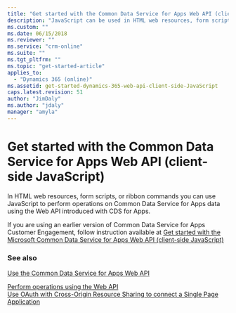```yaml
---
title: "Get started with the Common Data Service for Apps Web API (client-side JavaScript) | MicrosoftDocs"
description: "JavaScript can be used in HTML web resources, form scripts or ribbon commands to perform operations on Common Data Service for Appsdata using Web API"
ms.custom: ""
ms.date: 06/15/2018
ms.reviewer: ""
ms.service: "crm-online"
ms.suite: ""
ms.tgt_pltfrm: ""
ms.topic: "get-started-article"
applies_to: 
  - "Dynamics 365 (online)"
ms.assetid: get-started-dynamics-365-web-api-client-side-JavaScript
caps.latest.revision: 51
author: "JimDaly"
ms.author: "jdaly"
manager: "amyla"
---
```

# Get started with the Common Data Service for Apps Web API (client-side JavaScript)

<!-- TODO: 
> [!NOTE]
> ![This page is under construction. Check back soon!](../../media/under_construction.png "Coming soon") [!INCLUDE[cc-under-construction](../../includes/cc-under-construction.md)] -->

In HTML web resources, form scripts, or ribbon commands you can use JavaScript to perform operations on Common Data Service for Apps data using the Web API introduced with CDS for Apps.

<!-- TODO:
If you are using the [!INCLUDE[pn_crm_9_0_0_online](../../includes/pn-crm-9-0-0-online.md)], use the new [Xrm.WebApi](../clientapi/reference/xrm-webapi.md) client API methods to use Web API with JavaScript and web resources.  -->

If you are using an earlier version of Common Data Service for Apps Customer Engagement, follow instruction available at [Get started with the Microsoft Common Data Service for Apps Web API (client-side JavaScript)](https://msdn.microsoft.com/library/gg334279.aspx)  
  
<!--

The Web API is especially easy to use with JavaScript and web resources because the JSON data that is sent and received with it is easily converted into JavaScript objects. Even so, most developers will want to create or use a helper JavaScript library to benefit from code re-use and keep their business logic code separate from their code to access data. This topic describes how to use the `XMLHttpRequest` object to perform operations with JavaScript as well as opportunities to create re-usable JavaScript libraries that provide functions to work with the Web API.  
  
<a name="bkmk_clientsideJS"></a>   
## Where you can use Client-side JavaScript  
 There are two areas where you can use client-side JavaScript to access Common Data Service for Apps using the Web API:  
  
 JavaScript web resources  
 JavaScript code included in a JavaScript web resource running in the context of an HTML web resource, form scripts or ribbon commands.  
  
 When you use JavaScript web resources in Common Data Service for Apps you do not need to authenticate because the web resources are part of the application the user is already authenticated. The rest of this topic will focus on this scenario. More information:[Web resources for Dynamics 365](../web-resources.md),[Script (JScript) web resources](../script-jscript-web-resources.md), [Use JavaScript with Dynamics 365](../use-javascript.md), & [Client scripting in Customer Engagement using JavaScript](../clientapi/client-scripting.md).  
  
 Single Page Applications  
 JavaScript code in a JavaScript library from another application running in a browser and authenticating to Common Data Service for Apps using Cross-Origin Resource Sharing (CORS). This pattern is typically used for single page applications.  
  
 When you use JavaScript in a single page application (SPA) you can use the adal.js library to allow the user to authenticate and access Common Data Service for Apps data in a page hosted on a different domain. Most of the information in this topic applies to this scenario but you must also integrate an authorization header into any request which contains a authentication token. For more information see [Use OAuth with Cross-Origin Resource Sharing  to connect a Single Page Application](../oauth-cross-origin-resource-sharing-connect-single-page-application.md)  
  
<a name="bkmk_understandingXHR"></a>   
## Understanding XMLHttpRequest  
 When you use the Web API  will use an [XMLHttpRequest](http://www.w3.org/TR/XMLHttpRequest/) object. `XMLHttpRequest (XHR)` is a native object found in all modern browsers, and it enables AJAX techniques to make webpages dynamic. Although the name of the object contains “XML,” all requests using the Web API will use JSON rather than XML.  
  
<a name="bkmk_XHRUsedByJavaScriptFrameworks"></a>   
### XMLHttpRequest used by JavaScript frameworks  
 JavaScript frameworks such as jQuery often wrap the underlying `XMLHttpRequest` object in a function (such as `$.ajax`) because previously not all browsers provided a native `XMLHttpRequest` in a standard way and also to simplify use. Now that modern browsers have a standard `XMLHttpRequest` implementation, you don’t need a separate library to mitigate these differences. Yet many developers continue to depend on JavaScript frameworks to request server resources. While it is fine to use jQuery and other JavaScript frameworks in HTML web resources or SPAs, we recommend avoiding them in form scripts or ribbon commands. With various solutions that may be installed for an organization, each potentially including different versions of a JavaScript framework, particularly jQuery, it can lead to unexpected results unless everyone performs steps to avoid conflicts. If you will perform Web API requests in form scripts or ribbon commands, we recommend that you use the `XMLHttpRequest` directly and not take a dependency on jQuery. More information:[Use of jQuery](../use-javascript.md#BKMK_UsingjQuery)  
  
 This topic describes how to use native `XMLHttpRequest` directly, but the same concepts will apply when using jQuery or other JavaScript frameworks that run in a browser since they all use `XMLHttpRequest`. You can use a library that uses XHR directly in a browser with any JavaScript framework.  
  
<a name="bkmk_usingXHR"></a>   
## Using XMLHttpRequest  
 The following is a very simple example showing how to create an account entity using the Web API and the `XMLHttpRequest` object. In this example, only the `clientURL` variable is not defined.  
  
```javascript  
var req = new XMLHttpRequest()  
req.open("POST",encodeURI(clientURL + "/api/data/v8.1/accounts"), true);  
req.setRequestHeader("Accept", "application/json");  
req.setRequestHeader("Content-Type", "application/json; charset=utf-8");  
req.setRequestHeader("OData-MaxVersion", "4.0");  
req.setRequestHeader("OData-Version", "4.0");  
req.onreadystatechange = function () {  
 if (this.readyState == 4 /* complete */) {  
  req.onreadystatechange = null;  
  if (this.status == 204) {  
   var accountUri = this.getResponseHeader("OData-EntityId");  
   console.log("Created account with URI: "+ accountUri)  
  }  
  else {  
   var error = JSON.parse(this.response).error;  
   console.log(error.message);  
  }  
 }  
};  
req.send(JSON.stringify({ name: "Sample account" }));  
```  
  
 The following sections describe what this code does.  
  
<a name="bkmk_openXHR"></a>   
### Open the XMLHttpRequest  
 After you initialize the `XMLHttpRequest` object, you have to open it before you can set properties or send it. The `open` method parameters are an HTTP request method, a URL, and a `boolean` parameter to indicate whether the operation should be performed asynchronously. You should always choose to perform operations asynchronously. More information:[Use asynchronous data access methods](../use-javascript.md#bkmk_useasynchronous)  
  
 In this example, because we’re creating an account entity, we need to set the URL to match the entity set path for the <xref href="Microsoft.Dynamics.CRM.account?text=account EntityType" />. The full URL in this example is `clientURL + "/api/data/v8.1/accounts` and the `clientURL` variable must be set to root URL of the Common Data Service for Apps application.  For web resources that have access to the context object, the [getClientUrl](../clientapi/reference/Xrm-Utility/getGlobalContext/getClientUrl.md) method that can be accessed through the client-side context object available using the [getGlobalContext method](../clientapi/reference/Xrm-Utility/getGlobalContext.md). You should use the [encodeURI](https://msdn.microsoft.com/library/xh9be5xc.aspx) function on any URL you send to the service to ensure it doesn’t include unsafe characters.  
  
 Because this function creates an entity, the HTTP request method is POST as described in [Create an entity using the Web API](create-entity-web-api.md).  
  
 The `XMLHttpRequest``open` method also provides for specifying a user name and password. You don’t need to specify a value for these parameters with web resources because the user is already authenticated. For SPAs, the authentication is managed through a token rather than these parameters.  
  
<a name="bkmk_setXHRHeaders"></a>   
### Set the headers and event handler  
 After you open the `XMLHttpRequest` you can apply a number of request headers using the `setRequestHeader` method. You should generally use the headers shown here with some variations for special kinds of operations. More information:[Http headers](compose-http-requests-handle-errors.md#bkmk_headers).  
  
 Before you send the request, you need to include an event handler that detects when the operation is complete. After you send the request, it progresses through several states before the response is returned. To capture the moment that the `XMLHttpRequest` completes, you must set an event handler to the `onreadystatechange` property to detect when the `readystate` property equals 4, which indicates complete. At that time you can examine the `status` property.  
  
> [!NOTE]
>  After the `XMLHttpRequest` is complete, it is a best practice to set the `onreadystatechange` property to `null` to avoid potential memory leak issues.  
  
 Within the anonymous function that is your event handler, after you have verified completion, you can examine the `status` property to determine whether the operation was successful. In this case, the expected status value is 204 No Content because nothing is expected in the body of the response from a create operation. The URI for the account created is in the `OData-EntityId` header and can be accessed using the `getResponseHeader` method.  
  
 If this was a different operation that was expected to return data in the response, it would have a 200 OK`status` value and the function would use `JSON.parse` on the `XMLHttpRequest` response to convert the JSON response into a JavaScript object that your code could access. More information:[Parsing JSON returned](get-started-web-api-client-side-javascript.md#bkmk_parsingJSON)  
  
 If the status isn’t the expected value, it’s an error and an error object is returned with the properties described in [Parse errors from the response](compose-http-requests-handle-errors.md#bkmk_parseErrors). This example uses `JSON.parse` to convert the `XMLHttpRequest``response` property into a JavaScript object so that the `message` property can be accessed.  
  
<a name="bkmk_sendXHR"></a>   
### Send the XMLHttpRequest  
 Finally, use the `XMLHttpRequest``send` method to send the request, including any JSON data required. Use `JSON.stringify` to convert JavaScript objects to JSON strings that can be included in the body of the request when you send it.  
  
<a name="bkmk_composingJSON"></a>   
## Composing JSON data to send  
 In the preceding example, the account entity is created using just a single property set. To determine which properties are available for an entity you need to look at the [CSDL metadata document](web-api-types-operations.md#bkmk_csdl), documentation generated from that document, or code generated using that document. For system  business entities included in all Common Data Service for Apps organizations you can refer to the <xref:Microsoft.Dynamics.CRM.EntityTypeIndex>. Property names are lower case and accept simple data types that correspond to the following JavaScript types: `Boolean`, `Number`, `String`, `Array`, `Object`, and `Date`.  
  
> [!NOTE]
>  The only exception to using simple data types is the <xref href="Microsoft.Dynamics.CRM.BooleanManagedProperty?text=BooleanManagedProperty ComplexType" /> which is used for entities which store solution-aware data such as web resources, templates, reports, roles, savedqueries, and in metadata entities. This property is never used for entities that store business data. Metadata entities use  many complex types and follow different rules. For more information see [Use the Web API with Common Data Service for Apps metadata](use-web-api-metadata.md).  
  
 Composing data to send in a request is usually a simple matter of creating an ordinary JavaScript object and setting appropriate properties. The following code shows two valid methods for defining a JavaScript object with properties and values. This example uses selected properties from the contact entity defined in <xref href="Microsoft.Dynamics.CRM.contact?text=contact EntityType" />.  
  
```javascript  
var contact = new Object();  
contact.firstname = "John";  
contact.lastname = "Smith";  
contact.accountrolecode = 2; //Employee  
contact.creditonhold = false; //Number value works here too. 0 is false and 1 is true  
contact.birthdate = new Date(1980, 11, 2);  
contact["parentcustomerid_account@odata.bind"] = "/accounts(f3a11f36-cd9b-47c1-8c44-e65b961257ed)"  
  
var contact = {  
 firstname: "John",  
 lastname: "Smith",  
 accountrolecode: 2,//Employee  
 creditonhold: false,  
 birthdate: new Date(1980, 11, 2),  
 "parentcustomerid_account@odata.bind": "/accounts(f3a11f36-cd9b-47c1-8c44-e65b961257ed)"  
};  
```  
  
 Regardless of how these objects are defined, after you use `JSON.stringify` they will both be converted into the same JSON string.  
  
```json  
{  
 "firstname": "John",  
 "lastname": "Smith",  
 "accountrolecode": 2,  
 "creditonhold": false,  
 "birthdate": "1980-12-02T08:00:00.000Z",  
 "parentcustomerid_account@odata.bind": "/accounts(f3a11f36-cd9b-47c1-8c44-e65b961257ed)"  
}  
```  
  
 There are times when you must define a property that doesn’t follow ordinary property naming guidelines for JavaScript. For example, when you set the value of a single-valued navigation property when creating an entity you need to append `@odata.bind` to the name of the property and set the value to a URL corresponding to the related entity. In this case, you must define the property in an bracket notation style as shown in the preceding example.  
  
 Except when working with metadata entities, you won’t set entity properties to an object. With metadata entities you frequently need to set properties that are complex type or enumeration values. But this is not common with ordinary business entities.  
  
 When you create related entities you may set the value of a collection-valued navigation property using an `Array`, but this is a rather specialized operation. More information:[Create related entities in one operation](create-entity-web-api.md#bkmk_CreateRelated)  
  
### Entity type properties  
 When you post an entity to an action where the parameter type represents a base type for the entity, such as <xref href="Microsoft.Dynamics.CRM.crmbaseentity?text=crmbaseentity EntityType" /> or <xref href="Microsoft.Dynamics.CRM.activitypointer?text=activitypointer EntityType" />, you may need to include the `@odata.type` property with the full name of the entity type as the value. For example, since <xref href="Microsoft.Dynamics.CRM.letter?text=letter EntityType" /> inherits from activitypointer, you may need to explicitly state the type of entity using the following property and value:`"@odata.type": "Microsoft.Dynamics.CRM.letter"`.  
  
<a name="bkmk_sendingUpdateData"></a>   
### Sending data for update operations  
 When you update entities, it’s important to only set property values for those properties you intend to update. You should not retrieve an entity, update properties of the retrieved instance and then use that instance in an update operation. Instead, you should create a new object and set new properties only for those properties you intend to update.  
  
 If you simply copy over all the properties of a retrieved entity and update it using PATCH, each of the properties you send will be considered an update, even if the value is the same as the current value. If you have auditing enabled for the entity and the attribute it will indicate that the data is changed when there was no actual change in the value. More information:[Basic update](update-delete-entities-using-web-api.md#bkmk_update)  
  
<a name="bkmk_parsingJSON"></a>   
## Parsing JSON returned  
 Although the create operation used in the preceding example doesn’t return JSON data, most operations using GET will return JSON. For most types of data returned, converting the JSON into JavaScript can be achieved using the following line of code.  
  
```javascript  
var data = JSON.parse(this.response)  
```  
  
 However, data that includes dates are a problem because dates are passed as a string, for example `2015-10-25T17:23:55Z`. To convert this into a JavaScript`Date` object you must use the `reviver` parameter for the [JSON.parse](https://msdn.microsoft.com/library/cc836466.aspx) function. The following is an example of a function that can be used to parse dates.  
  
```javascript  
function dateReviver(key, value) {  
  var a;  
  if (typeof value === 'string') {  
   a = /^(\d{4})-(\d{2})-(\d{2})T(\d{2}):(\d{2}):(\d{2}(?:\.\d*)?)Z$/.exec(value);  
   if (a) {  
    return new Date(Date.UTC(+a[1], +a[2] - 1, +a[3], +a[4], +a[5], +a[6]));  
   }  
  }  
  return value;  
 };  
```  
  
 To apply this function just include it as a parameter, as shown here.  
  
```javascript  
var data = JSON.parse(this.response,dateReviver)  
```  
  
<a name="bkmk_createCallbackFunction"></a>   
## Create a re-usable function using callbacks  
 When you have the code to perform a specific operation you’ll want to re-use it rather than write the same code again and again. The next step is to create a JavaScript library that contains a function to perform the operation with any available options. In this case there are only two variables for the create operation: the entity set name and the JSON definition of the entity to create. Rather than writing all the code shown previously, the same operation can be contained in a function that just takes a few lines of code to use.  
  
 Asynchronous operations with JavaScript have traditionally employed callback functions as a way to capture any return values from the asynchronous operation and continue the logic in your program. Using the code for the create operation described previously, the goal here is to allow for the same operation to be performed using just the following code.  
  
```javascript  
MyNameSpace.WebAPI.create("accounts",  
{ name: "Sample account" },  
function (accountUri) { console.log("Created account with URI: " + accountUri) },  
function (error) { console.log(error.message); });  
```  
  
 In this example, `MyNameSpace.WebAPI` represents the best practice of providing a unique name for any functions you use. More information:[Define unique names for your JavaScript functions](../use-javascript.md#bkmk_DefineUniqueNames)  
  
 For this library we plan to include functions for additional operations so there is an opportunity to have re-usable private functions to support operations. The following code shows a library which demonstrates this and includes a `MyNameSpace.WebAPI.create` function using callbacks.  
  
```javascript  
"use strict";  
var MyNameSpace = window.MyNameSpace || {};  
MyNameSpace.WebAPI = MyNameSpace.WebAPI || {};  
(function () {  
 this.create = function (entitySetName, entity, successCallback, errorCallback) {  
  var req = new XMLHttpRequest();  
  req.open("POST", encodeURI(getWebAPIPath() + entitySetName), true);  
  req.setRequestHeader("Accept", "application/json");  
  req.setRequestHeader("Content-Type", "application/json; charset=utf-8");  
  req.setRequestHeader("OData-MaxVersion", "4.0");  
  req.setRequestHeader("OData-Version", "4.0");  
  req.onreadystatechange = function () {  
   if (this.readyState == 4 /* complete */) {  
    req.onreadystatechange = null;  
    if (this.status == 204) {  
     if (successCallback)  
      successCallback(this.getResponseHeader("OData-EntityId"));  
    }  
    else {  
     if (errorCallback)  
      errorCallback(MyNameSpace.WebAPI.errorHandler(this.response));  
    }  
   }  
  };  
  req.send(JSON.stringify(entity));  
 };  
  
 //Internal supporting functions  
 function getClientUrl() {  
  //Get the organization URL  
  if (typeof GetGlobalContext == "function" &&  
      typeof GetGlobalContext().getClientUrl == "function") {  
   return GetGlobalContext().getClientUrl();  
  }  
  else {  
   //If GetGlobalContext is not defined check for Xrm.Page.context;  
   if (typeof Xrm != "undefined" &&  
       typeof Xrm.Page != "undefined" &&  
       typeof Xrm.Page.context != "undefined" &&  
       typeof Xrm.Page.context.getClientUrl == "function") {  
    try {  
     return Xrm.Page.context.getClientUrl();  
    } catch (e) {  
     throw new Error("Xrm.Page.context.getClientUrl is not available.");  
    }  
   }  
   else { throw new Error("Context is not available."); }  
  }  
 }  
 function getWebAPIPath() {  
  return getClientUrl() + "/api/data/v8.1/";  
 }  
  
 // This function is called when an error callback parses the JSON response  
 // It is a public function because the error callback occurs within the onreadystatechange   
 // event handler and an internal function would not be in scope.  
 this.errorHandler = function (resp) {  
  try {  
   return JSON.parse(resp).error;  
  } catch (e) {  
   return new Error("Unexpected Error")  
  }  
 }  
  
}).call(MyNameSpace.WebAPI);  
```  
  
 This library demonstrates the best practice of defining a function within a self-executing anonymous function (also known as a self-invoked anonymous function or immediately-invoked anonymous function) and attaching the function to the `MyNameSpace.WebAPI` namespace. This allows you to define internal functions that are not accessible by other code. Any function that is defined as a part of `this` will be public and any functions within the anonymous function can be used by public functions but not code external to the anonymous function. The code within the function cannot be modified by other code in the page.  
  
 The namespace is defined so that it will not overwrite any other code that uses the same namespace but it will overwrite any functions with the same name that are part of that namespace. You can create separate libraries which add additional public functions to the namespace as long as they do not have the same name.  
  
 The `MyNameSpace.WebAPI.create` function provides the following parameters:  
  
|Name|Description|  
|----------|-----------------|  
|`entitySetName`|The name of the entity set for the type of entity you want to create.|  
|`entity`|An object with the properties for the entity you want to create.|  
|`successCallback`|The function to call when the entity is created. The Uri of the created entity is passed to this function.|  
|`errorCallback`|The function to call when there is an error. The error will be passed to this function.|  
  
 The code that configures the `XMLHttpRequest` object has been modified to use these parameter values and also an additional internal helper function `getWebAPIPath` which will find the base organization URI and append the URL to match the root URI for the Web API so you don’t need to include it. The URI for the created entity is passed to the `successCallback` if it is defined. Similarly the public `errorHandler` function is used to parse any error that is returned. The `errorHandler` function must be public because it is called within the event handler for the `onreadystatechange` event and this is not within the scope of the namespace. It must be called using the full name: `MyNameSpace.WebAPI.errorHandler`.  
  
<a name="bkmk_createPromiseFunction"></a>   
## Create a re-usable function using promises  
 While callbacks have been traditionally used for asynchronous operations, many developers feel they are somewhat unwieldy, and difficult to read and debug because a series of asynchronous operations will build upon each other to create code that forms a “*pyramid of doom*” as indentation causes the code, using anonymous functions, to move further and further to the right of the page. Although this issue can be addressed by using named functions rather than anonymous functions, many developers appreciate the benefits offered by *promises*. A `Promise` object represents an operation that is not completed yet, but is expected to complete in the future.  
  
 There are many third party libraries and JavaScript frameworks which offer different implementations of promises. JQuery has offered a behavior based on the [CommonJS Promises/A](http://wiki.commonjs.org/wiki/Promises/A) design via [Deferred object](https://api.jquery.com/category/deferred-object/) and others insist on compliance with the [Promises/A+](https://github.com/promises-aplus/promises-spec) specification. An explanation of the differences between these implementations is beyond the scope of this topic. The objective of this section is simply to call out how a helper function for the Common Data Service for Apps Web API using a native `XMLHttpRequest` object can be written to use the native [Promise object](https://msdn.microsoft.com/library/dn802826.aspx) that is implemented in most modern browsers supported by Common Data Service for Apps. The following browsers have a native implementation of promises: [!INCLUDE[tn_Google_Chrome](../../includes/tn-google-chrome.md)] 32, Opera 19, [!INCLUDE[tn_Mozilla_Firefox](../../includes/tn-mozilla-firefox.md)] 29, [!INCLUDE[tn_Apple_Safari](../../includes/tn-apple-safari.md)] 8 and [!INCLUDE[pn_microsoft_edge](../../includes/pn-microsoft-edge.md)].  
  
> [!NOTE]
> [!INCLUDE[pn_ie_11](../../includes/pn-ie-11.md)] doesn’t implement native promises. For browsers that do not implement native promises, you must include a separate library to provide a *polyfill*. A polyfill is code that provides capabilities not provided natively by a browser. There are several polyfills or libraries which will allow [!INCLUDE[pn_ie_11](../../includes/pn-ie-11.md)] to have promises: [es6-promise](https://github.com/jakearchibald/es6-promise), [q.js](https://github.com/kriskowal/q), and [bluebird](http://bluebirdjs.com/docs/getting-started.html).  
  
 The benefit of using promises can be best demonstrated by an example. The following code uses the callback version of `MyNameSpace.WebAPI.create` to create an account and then three tasks associated with it.  
  
```javascript  
MyNameSpace.WebAPI.create("accounts",  
 { name: "Sample account" },  
 function (accountUri) {  
  console.log("Created account with URI: " + accountUri);  
  MyNameSpace.WebAPI.create("tasks",  
   { subject: "Task 1", "regardingobjectid_account_task@odata.bind": accountUri },  
   function () {  
    MyNameSpace.WebAPI.create("tasks",  
     { subject: "Task 2", "regardingobjectid_account_task@odata.bind": accountUri },  
     function () {  
      MyNameSpace.WebAPI.create("tasks",  
       { subject: "Task 3", "regardingobjectid_account_task@odata.bind": accountUri },  
       function () {  
        //Finished creating three tasks  
        console.log("Three tasks created");  
       },  
      function (error) { console.log(error.message); });  
     },  
     function (error) { console.log(error.message); });  
   },  
  function (error) { console.log(error.message); });  
 },  
function (error) { console.log(error.message); });  
```  
  
 For the purpose of this example, ignore the fact that all these records could be created in a single operation using deep insert. More information:[Create related entities in one operation](create-entity-web-api.md#bkmk_CreateRelated)  
  
 The callback code is challenging because it ends in the middle of the code block. Meanwhile, using promises you can create the same records with the following code.  
  
```javascript  
var accountUri;  
MyNameSpace.WebAPI.create("accounts", { name: "Sample account" })  
.then(function (aUri) {  
 accountUri = aUri;  
 console.log("Created account with URI: " + accountUri);  
})  
.then(function () {  
 return MyNameSpace.WebAPI.create("tasks", { subject: "Task 1", "regardingobjectid_account_task@odata.bind": accountUri });  
})  
.then(function () {  
 return MyNameSpace.WebAPI.create("tasks", { subject: "Task 2", "regardingobjectid_account_task@odata.bind": accountUri });  
})  
.then(function () {  
 return MyNameSpace.WebAPI.create("tasks", { subject: "Task 3", "regardingobjectid_account_task@odata.bind": accountUri });  
})  
.catch(function (error) { console.log(error.message); });  
```  
  
 Using promises preserves the flow of the code and allows for catching any error that occurs in a single catch function.  
  
 Converting the function with callbacks to use promises is a matter of removing the callback parameters and returning a slightly modified `XMLHttpRequest`, as shown in the following code example.  
  
```javascript  
return new Promise(function (resolve, reject) {  
 var req = new XMLHttpRequest();  
 req.open("POST", encodeURI(getWebAPIPath() + entitySetName), true);  
 req.setRequestHeader("Accept", "application/json");  
 req.setRequestHeader("Content-Type", "application/json; charset=utf-8");  
 req.setRequestHeader("OData-MaxVersion", "4.0");  
 req.setRequestHeader("OData-Version", "4.0");  
 req.onreadystatechange = function () {  
 if (this.readyState == 4 /* complete */) {  
  req.onreadystatechange = null;  
  if (this.status == 204) {  
  resolve(req.getResponseHeader("OData-EntityId"));  
  }  
  else {  
  reject(MyNameSpace.WebAPI.errorHandler(req.response));  
  }  
 }  
 };  
 req.send(JSON.stringify(entity));  
});  
```  
  
 Besides removing the callback parameters, the `XMLHttpRequest` is included in the `Promise` and rather than passing results or errors to the success or error callbacks, they’re passed to `resolve` or `reject` parameters. The following code represents the entire JavaScript library containing the `MyNameSpace.WebAPI.create` function. All that’s left to do is add more re-usable Web API operations using the same pattern.  
  
```javascript  
"use strict";  
var MyNameSpace = window.MyNameSpace || {};  
MyNameSpace.WebAPI = MyNameSpace.WebAPI || {};  
(function () {  
 /** @description Create a new entity  
  * @param {string} entitySetName The name of the entity set for the type of entity you want to create.  
  * @param {object} entity An object with the properties for the entity you want to create.  
  */  
 this.create = function (entitySetName, entity) {  
  /// <summary>Create a new entity</summary>  
  /// <param name="entitySetName" type="String">The name of the entity set for the entity you want to create.</param>  
  /// <param name="entity" type="Object">An object with the properties for the entity you want to create.</param>         
  if (!isString(entitySetName)) {  
   throw new Error("MyNameSpace.WebAPI.create entitySetName parameter must be a string.");  
  }  
  if (isNullOrUndefined(entity)) {  
   throw new Error("MyNameSpace.WebAPI.create entity parameter must not be null or undefined.");  
  }  
  
  return new Promise(function (resolve, reject) {  
   var req = new XMLHttpRequest();  
   req.open("POST", encodeURI(getWebAPIPath() + entitySetName), true);  
   req.setRequestHeader("Accept", "application/json");  
   req.setRequestHeader("Content-Type", "application/json; charset=utf-8");  
   req.setRequestHeader("OData-MaxVersion", "4.0");  
   req.setRequestHeader("OData-Version", "4.0");  
   req.onreadystatechange = function () {  
    if (this.readyState == 4 /* complete */) {  
     req.onreadystatechange = null;  
     if (this.status == 204) {  
      resolve(req.getResponseHeader("OData-EntityId"));  
     }  
     else {  
      reject(MyNameSpace.WebAPI.errorHandler(req.response));  
     }  
    }  
   };  
   req.send(JSON.stringify(entity));  
  });  
  
 };  
  
 //Internal supporting functions  
 function getClientUrl() {  
  //Get the organization URL  
  if (typeof GetGlobalContext == "function" &&  
      typeof GetGlobalContext().getClientUrl == "function") {  
   return GetGlobalContext().getClientUrl();  
  }  
  else {  
   //If GetGlobalContext is not defined check for Xrm.Page.context;  
   if (typeof Xrm != "undefined" &&  
       typeof Xrm.Page != "undefined" &&  
       typeof Xrm.Page.context != "undefined" &&  
       typeof Xrm.Page.context.getClientUrl == "function") {  
    try {  
     return Xrm.Page.context.getClientUrl();  
    } catch (e) {  
     throw new Error("Xrm.Page.context.getClientUrl is not available.");  
    }  
   }  
   else { throw new Error("Context is not available."); }  
  }  
 }  
 function getWebAPIPath() {  
  return getClientUrl() + "/api/data/v8.1/";  
 }  
  
 //Internal validation functions  
 function isString(obj) {  
  if (typeof obj === "string") {  
   return true;  
  }  
  return false;  
  
 }  
 function isNull(obj) {  
  if (obj === null)  
  { return true; }  
  return false;  
 }  
 function isUndefined(obj) {  
  if (typeof obj === "undefined") {  
   return true;  
  }  
  return false;  
 }  
 function isFunction(obj) {  
  if (typeof obj === "function") {  
   return true;  
  }  
  return false;  
 }  
 function isNullOrUndefined(obj) {  
  if (isNull(obj) || isUndefined(obj)) {  
   return true;  
  }  
  return false;  
 }  
 function isFunctionOrNull(obj) {  
  if (isNull(obj))  
  { return true; }  
  if (isFunction(obj))  
  { return true; }  
  return false;  
 }  
  
 // This function is called when an error callback parses the JSON response.  
 // It is a public function because the error callback occurs in the onreadystatechange   
 // event handler and an internal function wouldn’t be in scope.  
 this.errorHandler = function (resp) {  
  try {  
   return JSON.parse(resp).error;  
  } catch (e) {  
   return new Error("Unexpected Error")  
  }  
 }  
  
}).call(MyNameSpace.WebAPI);  
```
-->  
  
### See also  

[Use the Common Data Service for Apps Web API](../use-cds-web-api.md)<br />
<!-- TODO:
[Work with Common Data Service for Apps data using web resources](../work-data-using-web-resources.md)<br /> -->
[Perform operations using the Web API](perform-operations-web-api.md)<br /> 
[Use OAuth with Cross-Origin Resource Sharing  to connect a Single Page Application](../oauth-cross-origin-resource-sharing-connect-single-page-application.md)
